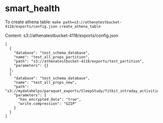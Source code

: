 # smart_health


To create athena table:
`make path=s3://athenatestbucket-4118/exports/config.json create_athena_table`

Content:
    s3://athenatestbucket-4118/exports/config.json
```
[
  {
    "database": "test_schema_database",
    "name": "test_all_props_partition",
    "path": "s3://athenatestbucket-4118/exports/test_partition",
    "parameters": {}
  },
  {
    "database": "test_schema_database",
    "name": "test_all_props_new",
    "path": "s3://mydatahelps/paraquet_exports/SleepStudy/fitbit_intraday_activities_heart_file/",
    "parameters": {
      "has_encrypted_data": "true",
      "write.compression": "GZIP"
    }
  }
]
```

